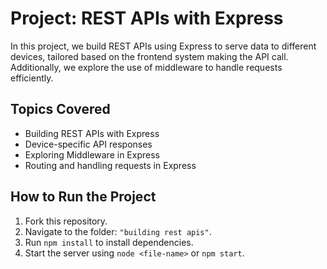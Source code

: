 # Project: REST APIs with Express

In this project, we build REST APIs using Express to serve data to different devices, tailored based on the frontend system making the API call. Additionally, we explore the use of middleware to handle requests efficiently.

## Topics Covered

- Building REST APIs with Express
- Device-specific API responses
- Exploring Middleware in Express
- Routing and handling requests in Express


## How to Run the Project
1. Fork this repository.
2. Navigate to the folder: `"building rest apis"`.
3. Run `npm install` to install dependencies.
4. Start the server using `node <file-name>` or `npm start`.
